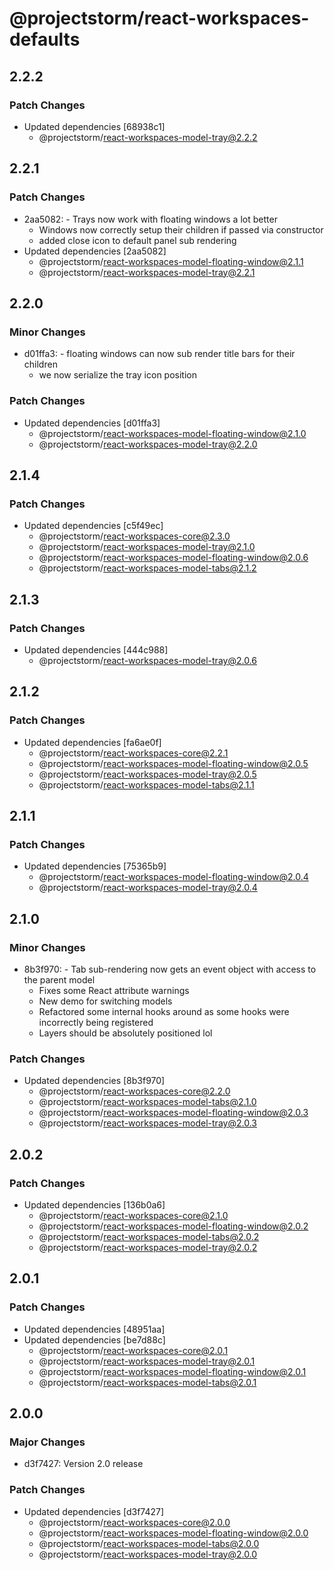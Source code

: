 # @projectstorm/react-workspaces-defaults

## 2.2.2

### Patch Changes

- Updated dependencies [68938c1]
  - @projectstorm/react-workspaces-model-tray@2.2.2

## 2.2.1

### Patch Changes

- 2aa5082: - Trays now work with floating windows a lot better
  - Windows now correctly setup their children if passed via constructor
  - added close icon to default panel sub rendering
- Updated dependencies [2aa5082]
  - @projectstorm/react-workspaces-model-floating-window@2.1.1
  - @projectstorm/react-workspaces-model-tray@2.2.1

## 2.2.0

### Minor Changes

- d01ffa3: - floating windows can now sub render title bars for their children
  - we now serialize the tray icon position

### Patch Changes

- Updated dependencies [d01ffa3]
  - @projectstorm/react-workspaces-model-floating-window@2.1.0
  - @projectstorm/react-workspaces-model-tray@2.2.0

## 2.1.4

### Patch Changes

- Updated dependencies [c5f49ec]
  - @projectstorm/react-workspaces-core@2.3.0
  - @projectstorm/react-workspaces-model-tray@2.1.0
  - @projectstorm/react-workspaces-model-floating-window@2.0.6
  - @projectstorm/react-workspaces-model-tabs@2.1.2

## 2.1.3

### Patch Changes

- Updated dependencies [444c988]
  - @projectstorm/react-workspaces-model-tray@2.0.6

## 2.1.2

### Patch Changes

- Updated dependencies [fa6ae0f]
  - @projectstorm/react-workspaces-core@2.2.1
  - @projectstorm/react-workspaces-model-floating-window@2.0.5
  - @projectstorm/react-workspaces-model-tray@2.0.5
  - @projectstorm/react-workspaces-model-tabs@2.1.1

## 2.1.1

### Patch Changes

- Updated dependencies [75365b9]
  - @projectstorm/react-workspaces-model-floating-window@2.0.4
  - @projectstorm/react-workspaces-model-tray@2.0.4

## 2.1.0

### Minor Changes

- 8b3f970: - Tab sub-rendering now gets an event object with access to the parent model
  - Fixes some React attribute warnings
  - New demo for switching models
  - Refactored some internal hooks around as some hooks were incorrectly being registered
  - Layers should be absolutely positioned lol

### Patch Changes

- Updated dependencies [8b3f970]
  - @projectstorm/react-workspaces-core@2.2.0
  - @projectstorm/react-workspaces-model-tabs@2.1.0
  - @projectstorm/react-workspaces-model-floating-window@2.0.3
  - @projectstorm/react-workspaces-model-tray@2.0.3

## 2.0.2

### Patch Changes

- Updated dependencies [136b0a6]
  - @projectstorm/react-workspaces-core@2.1.0
  - @projectstorm/react-workspaces-model-floating-window@2.0.2
  - @projectstorm/react-workspaces-model-tabs@2.0.2
  - @projectstorm/react-workspaces-model-tray@2.0.2

## 2.0.1

### Patch Changes

- Updated dependencies [48951aa]
- Updated dependencies [be7d88c]
  - @projectstorm/react-workspaces-core@2.0.1
  - @projectstorm/react-workspaces-model-tray@2.0.1
  - @projectstorm/react-workspaces-model-floating-window@2.0.1
  - @projectstorm/react-workspaces-model-tabs@2.0.1

## 2.0.0

### Major Changes

- d3f7427: Version 2.0 release

### Patch Changes

- Updated dependencies [d3f7427]
  - @projectstorm/react-workspaces-core@2.0.0
  - @projectstorm/react-workspaces-model-floating-window@2.0.0
  - @projectstorm/react-workspaces-model-tabs@2.0.0
  - @projectstorm/react-workspaces-model-tray@2.0.0

